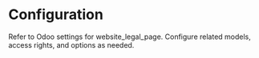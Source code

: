 # Configuration

Refer to Odoo settings for website_legal_page. Configure related models, access rights, and options as needed.
